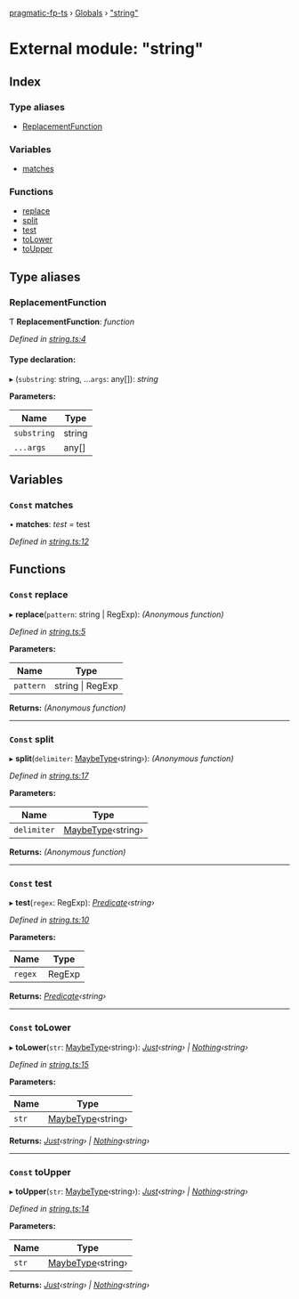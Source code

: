 [pragmatic-fp-ts](../README.md) › [Globals](../globals.md) › ["string"](_string_.md)

# External module: "string"

## Index

### Type aliases

* [ReplacementFunction](_string_.md#replacementfunction)

### Variables

* [matches](_string_.md#const-matches)

### Functions

* [replace](_string_.md#const-replace)
* [split](_string_.md#const-split)
* [test](_string_.md#const-test)
* [toLower](_string_.md#const-tolower)
* [toUpper](_string_.md#const-toupper)

## Type aliases

###  ReplacementFunction

Ƭ **ReplacementFunction**: *function*

*Defined in [string.ts:4](https://github.com/hermann-p/pragmatic-fp-ts/blob/f524289/src/string.ts#L4)*

#### Type declaration:

▸ (`substring`: string, ...`args`: any[]): *string*

**Parameters:**

Name | Type |
------ | ------ |
`substring` | string |
`...args` | any[] |

## Variables

### `Const` matches

• **matches**: *test* =  test

*Defined in [string.ts:12](https://github.com/hermann-p/pragmatic-fp-ts/blob/f524289/src/string.ts#L12)*

## Functions

### `Const` replace

▸ **replace**(`pattern`: string | RegExp): *(Anonymous function)*

*Defined in [string.ts:5](https://github.com/hermann-p/pragmatic-fp-ts/blob/f524289/src/string.ts#L5)*

**Parameters:**

Name | Type |
------ | ------ |
`pattern` | string &#124; RegExp |

**Returns:** *(Anonymous function)*

___

### `Const` split

▸ **split**(`delimiter`: [MaybeType](_types_.md#maybetype)‹string›): *(Anonymous function)*

*Defined in [string.ts:17](https://github.com/hermann-p/pragmatic-fp-ts/blob/f524289/src/string.ts#L17)*

**Parameters:**

Name | Type |
------ | ------ |
`delimiter` | [MaybeType](_types_.md#maybetype)‹string› |

**Returns:** *(Anonymous function)*

___

### `Const` test

▸ **test**(`regex`: RegExp): *[Predicate](_types_.md#predicate)‹string›*

*Defined in [string.ts:10](https://github.com/hermann-p/pragmatic-fp-ts/blob/f524289/src/string.ts#L10)*

**Parameters:**

Name | Type |
------ | ------ |
`regex` | RegExp |

**Returns:** *[Predicate](_types_.md#predicate)‹string›*

___

### `Const` toLower

▸ **toLower**(`str`: [MaybeType](_types_.md#maybetype)‹string›): *[Just](../classes/_maybe_.just.md)‹string› | [Nothing](../classes/_maybe_.nothing.md)‹string›*

*Defined in [string.ts:15](https://github.com/hermann-p/pragmatic-fp-ts/blob/f524289/src/string.ts#L15)*

**Parameters:**

Name | Type |
------ | ------ |
`str` | [MaybeType](_types_.md#maybetype)‹string› |

**Returns:** *[Just](../classes/_maybe_.just.md)‹string› | [Nothing](../classes/_maybe_.nothing.md)‹string›*

___

### `Const` toUpper

▸ **toUpper**(`str`: [MaybeType](_types_.md#maybetype)‹string›): *[Just](../classes/_maybe_.just.md)‹string› | [Nothing](../classes/_maybe_.nothing.md)‹string›*

*Defined in [string.ts:14](https://github.com/hermann-p/pragmatic-fp-ts/blob/f524289/src/string.ts#L14)*

**Parameters:**

Name | Type |
------ | ------ |
`str` | [MaybeType](_types_.md#maybetype)‹string› |

**Returns:** *[Just](../classes/_maybe_.just.md)‹string› | [Nothing](../classes/_maybe_.nothing.md)‹string›*
